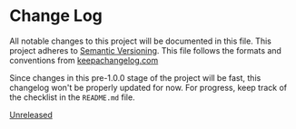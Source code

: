 # Change Log
All notable changes to this project will be documented in this file.
This project adheres to [Semantic Versioning](http://semver.org/).
This file follows the formats and conventions from [keepachangelog.com]

Since changes in this pre-1.0.0 stage of the project will be fast, 
this changelog won't be properly updated for now.
For progress, keep track of the checklist in the `README.md` file.

[Unreleased]


[keepachangelog.com]: http://keepachangelog.com
[TEP17]: https://github.com/taurus-org/taurus/pull/452
[Unreleased]: https://gitlab.com/taurus-org/taurus_pyqtgraph/-/tree/main




